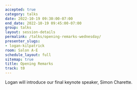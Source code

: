 ```yaml
---
accepted: true
category: talks
date: 2022-10-19 09:30:00-07:00
end_date: 2022-10-19 09:45:00-07:00
group: talks
layout: session-details
permalink: /talks/opening-remarks-wednesday/
presenter_slugs:
- logan-kilpatrick
room: Salon A-E
schedule_layout: full
sitemap: true
title: Opening Remarks
track: t0
---
```


Logan will introduce our final keynote speaker, Simon Charette.
